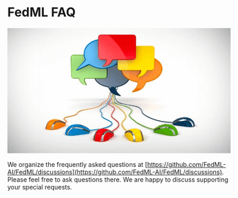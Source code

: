 # FedML FAQ

<img src="/image/discussion.png" alt="discussion" style="width:650px;"/> 

We organize the frequently asked questions at [https://github.com/FedML-AI/FedML/discussions](https://github.com/FedML-AI/FedML/discussions). 
Please feel free to ask questions there. We are happy to discuss supporting your special requests.

